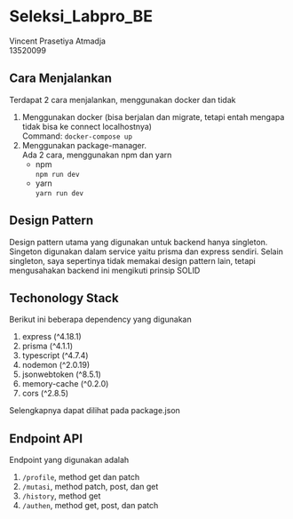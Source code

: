 # Seleksi_Labpro_BE

Vincent Prasetiya Atmadja  
13520099

## Cara Menjalankan  
Terdapat 2 cara menjalankan, menggunakan docker dan tidak
1. Menggunakan docker (bisa berjalan dan migrate, tetapi entah mengapa tidak bisa ke connect localhostnya)  
Command: `docker-compose up`
2. Menggunakan package-manager.  
Ada 2 cara, menggunakan npm dan yarn  
    - npm  
    `npm run dev`
    - yarn  
    `yarn run dev`

## Design Pattern  
Design pattern utama yang digunakan untuk backend hanya singleton. Singeton digunakan dalam service yaitu prisma dan express sendiri. Selain singleton, saya sepertinya tidak memakai design pattern lain, tetapi mengusahakan backend ini mengikuti prinsip SOLID

## Techonology Stack
Berikut ini beberapa dependency yang digunakan
1. express (^4.18.1)  
2. prisma (^4.1.1)
3. typescript (^4.7.4)
4. nodemon (^2.0.19)
5. jsonwebtoken (^8.5.1)
6. memory-cache (^0.2.0)
7. cors (^2.8.5)

Selengkapnya dapat dilihat pada package.json

## Endpoint API

Endpoint yang digunakan adalah 
1. `/profile`, method get dan patch
2. `/mutasi`, method patch, post, dan get
3. `/history`, method get
4. `/authen`, method get, post, dan patch